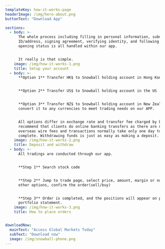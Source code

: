 ```yaml
---
templateKey: how-it-works-page
headerImage: /img/hero-about.png
buttonText: "Download App"

sections:
  - body: >-
      The whole process including filling in personal information, submitting
      ID/address, signing agreement, verifying identity, and following account
      opening status is all handled within our app.


      It really is that simple.
    image: /img/how-it-works-1.png
    title: Setup your account
  - body: >-
      **Option 1** Transfer HK$ to Snowball holding account in Hong Kong 


      **Option 2** Transfer US$ to Snowball holding account in the US


      **Option 3** Transfer NZ$ to Snowball holding account in New Zealand and
      convert it to any currencies to meet trading needs on our APP.


      All options differ in exchange rate and transfer fee charged by banks. We
      recommend that clients do online banking transfers as there are no
      overseas wire fees and transactions normally take only one day to
      complete. Withdrawing funds is just as easy as making a deposit.
    image: /img/how-it-works-2.png
    title: Deposit and withdraw
  - body: >-
      All tradings are conducted through our app.


      **Step 1** Search stock code 


      **Step 2** Jump to trade page, select price, amount, margin or not and
      other options, confirm the order(sell/buy)


      **Step 3** Order is completed, and the positions will appear on personal
      portfolio statement.
    image: /img/how-it-works-3.png
    title: How to place orders


downloadNow:
  mainText: "Access Global Markets Today"
  subText: "Download now"
  image: /img/snowball-phone.png
---
```


